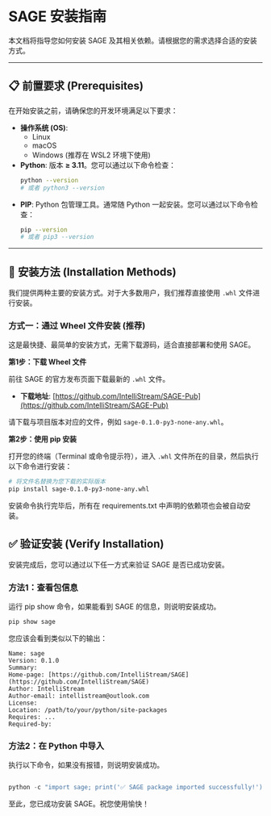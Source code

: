 # SAGE 安装指南

本文档将指导您如何安装 SAGE 及其相关依赖。请根据您的需求选择合适的安装方式。

---

## 📋 前置要求 (Prerequisites)

在开始安装之前，请确保您的开发环境满足以下要求：

* **操作系统 (OS)**:
    * Linux
    * macOS
    * Windows (推荐在 WSL2 环境下使用)
* **Python**: 版本 **≥ 3.11**。您可以通过以下命令检查：
    ```bash
    python --version
    # 或者 python3 --version
    ```
* **PIP**: Python 包管理工具。通常随 Python 一起安装。您可以通过以下命令检查：
    ```bash
    pip --version
    # 或者 pip3 --version
    ```

---

## 🚀 安装方法 (Installation Methods)

我们提供两种主要的安装方式。对于大多数用户，我们推荐直接使用 `.whl` 文件进行安装。

### 方式一：通过 Wheel 文件安装 (推荐)

这是最快捷、最简单的安装方式，无需下载源码，适合直接部署和使用 SAGE。

**第1步：下载 Wheel 文件**

前往 SAGE 的官方发布页面下载最新的 `.whl` 文件。

* **下载地址**: [https://github.com/IntelliStream/SAGE-Pub](https://github.com/IntelliStream/SAGE-Pub)

请下载与项目版本对应的文件，例如 `sage-0.1.0-py3-none-any.whl`。

**第2步：使用 pip 安装**

打开您的终端（Terminal 或命令提示符），进入 `.whl` 文件所在的目录，然后执行以下命令进行安装：

```bash
# 将文件名替换为您下载的实际版本
pip install sage-0.1.0-py3-none-any.whl
```
安装命令执行完毕后，所有在 requirements.txt 中声明的依赖项也会被自动安装。

## ✅ 验证安装 (Verify Installation)
安装完成后，您可以通过以下任一方式来验证 SAGE 是否已成功安装。

### 方法1：查看包信息

运行 pip show 命令，如果能看到 SAGE 的信息，则说明安装成功。

```Bash
pip show sage
```
您应该会看到类似以下的输出：
```
Name: sage
Version: 0.1.0
Summary: 
Home-page: [https://github.com/IntelliStream/SAGE](https://github.com/IntelliStream/SAGE)
Author: IntelliStream
Author-email: intellistream@outlook.com
License: 
Location: /path/to/your/python/site-packages
Requires: ...
Required-by: 
```
### 方法2：在 Python 中导入

执行以下命令，如果没有报错，则说明安装成功。

```Python

python -c "import sage; print('✅ SAGE package imported successfully!')"
```
至此，您已成功安装 SAGE。祝您使用愉快！
